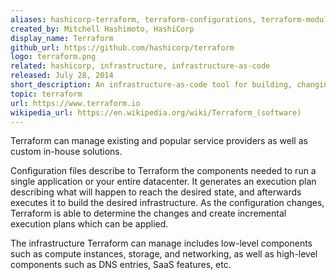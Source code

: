```yaml
---
aliases: hashicorp-terraform, terraform-configurations, terraform-module, terraform-modules, terraform-providers
created_by: Mitchell Hashimoto, HashiCorp
display_name: Terraform
github_url: https://github.com/hashicorp/terraform
logo: terraform.png
related: hashicorp, infrastructure, infrastructure-as-code
released: July 28, 2014
short_description: An infrastructure-as-code tool for building, changing, and versioning infrastructure safely and efficiently.
topic: terraform
url: https://www.terraform.io
wikipedia_url: https://en.wikipedia.org/wiki/Terraform_(software)
---
```

Terraform can manage existing and popular service providers as well as custom in-house solutions.

Configuration files describe to Terraform the components needed to run a single application or your entire datacenter.
It generates an execution plan describing what will happen to reach the desired state, and afterwards executes it to build the desired infrastructure.
As the configuration changes, Terraform is able to determine the changes and create incremental execution plans which can be applied.

The infrastructure Terraform can manage includes low-level components such as compute instances, storage, and networking, as well as high-level components such as DNS entries, SaaS features, etc.
